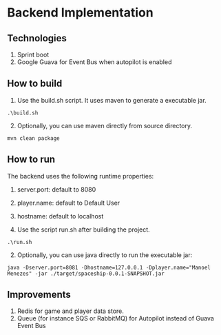 # Backend Implementation

## Technologies
1. Sprint boot
2. Google Guava for Event Bus when autopilot is enabled

## How to build
1. Use the build.sh script. It uses maven to generate a executable jar.
```
.\build.sh
```

2. Optionally, you can use maven directly from source directory.
```
mvn clean package

```
## How to run
The backend uses the following runtime properties:
1. server.port: default to 8080
2. player.name: default to Default User
3. hostname: default to localhost

1. Use the script run.sh after building the project.
```
.\run.sh
```

2. Optionally, you can use java directly to run the executable jar:
```
java -Dserver.port=8081 -Dhostname=127.0.0.1 -Dplayer.name="Manoel Menezes" -jar ./target/spaceship-0.0.1-SNAPSHOT.jar
```

## Improvements
1. Redis for game and player data store.
2. Queue (for instance SQS or RabbitMQ) for Autopilot instead of Guava Event Bus